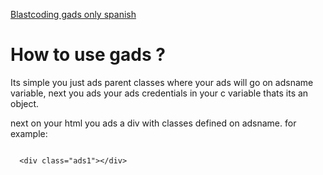 <a href="https://blastcoding.com/anadiendo-google-ads-que-se-vean-bien-tanto-en-mobile-como-en-pc-gads/">Blastcoding gads only spanish</a>


<h1>How to use gads ?</h1>

Its simple you just ads parent classes where your ads will go on adsname variable, next you ads your ads credentials in your c variable thats its an object.

next on your html you ads a div with classes defined on adsname. for example:

<code>
  &lt;div class=&quot;ads1&quot;&gt;&lt;/div&gt;
</code>
